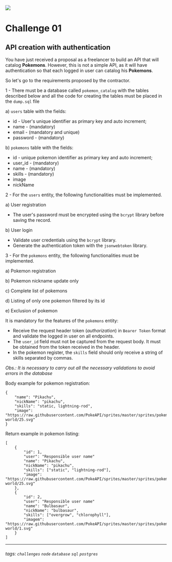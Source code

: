 ![](https://i.imgur.com/xG74tOh.png)

# Challenge 01

## API creation with authentication

You have just received a proposal as a freelancer to build an API that will catalog **Pokemons**. However, this is not a simple API, as it will have authentication so that each logged in user can catalog his **Pokemons**.

So let's go to the requirements proposed by the contractor.

1 - There must be a database called `pokemon_catalog` with the tables described below and all the code for creating the tables must be placed in the `dump.sql` file

a) `users` table with the fields:

- id - User's unique identifier as primary key and auto increment;
- name - (mandatory)
- email - (mandatory and unique)
- password - (mandatory)

b) `pokemons` table with the fields:

- id - unique pokemon identifier as primary key and auto increment;
- user_id - (mandatory)
- name - (mandatory)
- skills - (mandatory)
- image
- nickName

2 - For the `users` entity, the following functionalities must be implemented.

a) User registration

- The user's password must be encrypted using the `bcrypt` library before saving the record.

b) User login

- Validate user credentials using the `bcrypt` library.
- Generate the authentication token with the `jsonwebtoken` library.

3 - For the `pokemons` entity, the following functionalities must be implemented.

a) Pokemon registration

b) Pokemon nickname update only

c) Complete list of pokemons

d) Listing of only one pokemon filtered by its id

e) Exclusion of pokemon

It is mandatory for the features of the `pokemons` entity:

- Receive the request header token (_authorization_) in `Bearer Token` format and validate the logged in user on all endpoints.
- The `user_id` field must not be captured from the request body. It must be obtained from the token received in the header.
- In the pokemon register, the `skills` field should only receive a string of skills separated by commas.

_Obs.: It is necessary to carry out all the necessary validations to avoid errors in the database_

Body example for pokemon registration:

```
{
    "name": "Pikachu",
    "nickName": "pikachu",
    "skills": "static, lightning-rod",
    "image": "https://raw.githubusercontent.com/PokeAPI/sprites/master/sprites/pokemon/other/dream-world/25.svg"
}
```

Return example in pokemon listing:

```
[
    {
        "id": 1,
        "user": "Responsible user name"
        "name": "Pikachu",
        "nickName": "pikachu",
        "skills": ["static", "lightning-rod"],
        "image": "https://raw.githubusercontent.com/PokeAPI/sprites/master/sprites/pokemon/other/dream-world/25.svg"
    },
    {
        "id": 2,
        "user": "Responsible user name"
        "name": "Bulbasaur",
        "nickName": "bulbasaur",
        "skills": ["overgrow", "chlorophyll"],
        "imagem": "https://raw.githubusercontent.com/PokeAPI/sprites/master/sprites/pokemon/other/dream-world/1.svg"
    }
]
```

---



###### tags: `challenges` `node` `database` `sql` `postgres`

